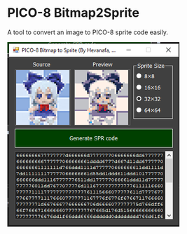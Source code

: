 # PICO-8 Bitmap2Sprite

A tool to convert an image to PICO-8 sprite code easily.

![Preview](./preview.png)